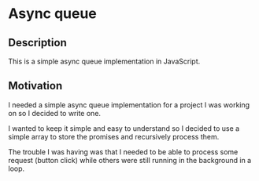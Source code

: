 # Async queue

## Description

This is a simple async queue implementation in JavaScript.

## Motivation

I needed a simple async queue implementation for a project I was working on so I decided to write one.

I wanted to keep it simple and easy to understand so I decided to use a simple array to store the promises and recursively process them.

The trouble I was having was that I needed to be able to process some request (button click) while others were still running in the background in a loop.
